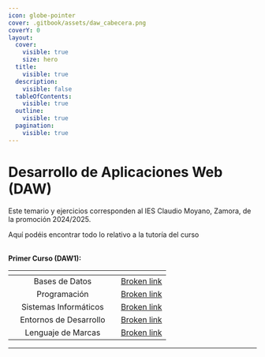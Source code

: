 ```yaml
---
icon: globe-pointer
cover: .gitbook/assets/daw_cabecera.png
coverY: 0
layout:
  cover:
    visible: true
    size: hero
  title:
    visible: true
  description:
    visible: false
  tableOfContents:
    visible: true
  outline:
    visible: true
  pagination:
    visible: true
---
```


# Desarrollo de Aplicaciones Web (DAW)

Este temario y ejercicios corresponden al IES Claudio Moyano, Zamora, de la promoción 2024/2025.

Aquí podéis encontrar todo lo relativo a la tutoría del curso



\
**Primer Curso (DAW1):**

<table data-view="cards"><thead><tr><th></th><th align="center"></th><th></th><th data-hidden data-card-target data-type="content-ref"></th></tr></thead><tbody><tr><td></td><td align="center">Bases de Datos</td><td></td><td><a href="broken-reference">Broken link</a></td></tr><tr><td></td><td align="center">Programación</td><td></td><td><a href="broken-reference">Broken link</a></td></tr><tr><td></td><td align="center">Sistemas Informáticos</td><td></td><td><a href="broken-reference">Broken link</a></td></tr><tr><td></td><td align="center">Entornos de Desarrollo</td><td></td><td><a href="broken-reference">Broken link</a></td></tr><tr><td></td><td align="center">Lenguaje de Marcas</td><td></td><td><a href="broken-reference">Broken link</a></td></tr></tbody></table>

***

